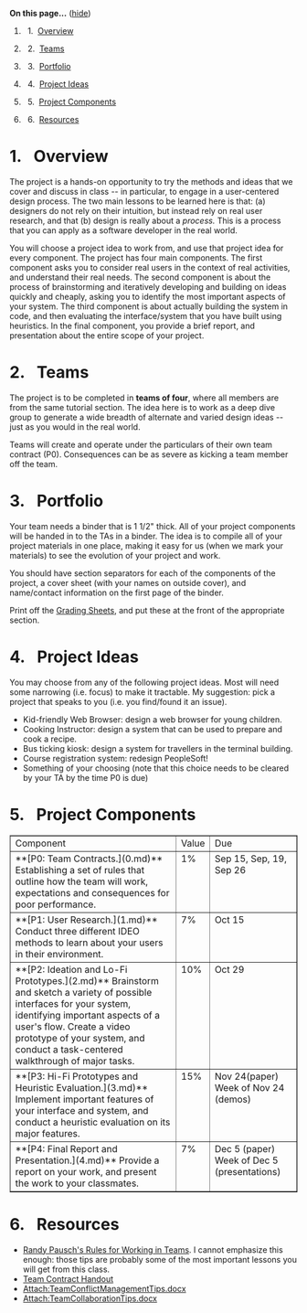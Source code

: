 

<div class="toc">

<a name="toc" id="toc"></a>**On this page...** ([hide](javascript:toggle('tocid');))

1.    1.  [Overview](#toc1)

2.    2.  [Teams](#toc2)

3.    3.  [Portfolio](#toc3)

4.    4.  [Project Ideas](#toc4)

5.    5.  [Project Components](#toc5)

6.    6.  [Resources](#toc6)</div>

# <a name="toc1" id="toc1"></a>1.  Overview

The project is a hands-on opportunity to try the methods and ideas that we cover and discuss in class -- in particular, to engage in a user-centered design process. The two main lessons to be learned here is that: (a) designers do not rely on their intuition, but instead rely on real user research, and that (b) design is really about a _process._ This is a process that you can apply as a software developer in the real world.

You will choose a project idea to work from, and use that project idea for every component. The project has four main components. The first component asks you to consider real users in the context of real activities, and understand their real needs. The second component is about the process of brainstorming and iteratively developing and building on ideas quickly and cheaply, asking you to identify the most important aspects of your system. The third component is about actually building the system in code, and then evaluating the interface/system that you have built using heuristics. In the final component, you provide a brief report, and presentation about the entire scope of your project.

# <a name="toc2" id="toc2"></a>2.  Teams

The project is to be completed in **teams of four**, where all members are from the same tutorial section. The idea here is to work as a deep dive group to generate a wide breadth of alternate and varied design ideas -- just as you would in the real world.

Teams will create and operate under the particulars of their own team contract (P0). Consequences can be as severe as kicking a team member off the team.

# <a name="toc3" id="toc3"></a>3.  Portfolio

Your team needs a binder that is 1 1/2" thick. All of your project components will be handed in to the TAs in a binder. The idea is to compile all of your project materials in one place, making it easy for us (when we mark your materials) to see the evolution of your project and work.

You should have section separators for each of the components of the project, a cover sheet (with your names on outside cover), and name/contact information on the first page of the binder.

Print off the [Grading Sheets](GradingSheets.md), and put these at the front of the appropriate section.

# <a name="toc4" id="toc4"></a>4.  Project Ideas

You may choose from any of the following project ideas. Most will need some narrowing (i.e. focus) to make it tractable. My suggestion: pick a project that speaks to you (i.e. you find/found it an issue).

* Kid-friendly Web Browser: design a web browser for young children.
* Cooking Instructor: design a system that can be used to prepare and cook a recipe.
* Bus ticking kiosk: design a system for travellers in the terminal building.
* Course registration system: redesign PeopleSoft!
* Something of your choosing (note that this choice needs to be cleared by your TA by the time P0 is due)

# <a name="toc5" id="toc5"></a>5.  Project Components

<table border="1"><tr><td align="left" valign="top">Component
</td><td valign="top">Value
</td><td valign="top">Due
</td></tr><tr><td valign="top">**[P0: Team Contracts.](0.md)**
Establishing a set of rules that outline how the team will work, expectations and consequences for poor performance.
</td><td valign="top">1%
</td><td valign="top">Sep 15, Sep, 19, Sep 26
</td></tr><tr><td valign="top">**[P1: User Research.](1.md)**
Conduct three different IDEO methods to learn about your users in their environment.
</td><td valign="top">7%
</td><td valign="top">Oct 15
</td></tr><tr><td valign="top">**[P2: Ideation and Lo-Fi Prototypes.](2.md)**
Brainstorm and sketch a variety of possible interfaces for your system, identifying important aspects of a user's flow. Create a video prototype of your system, and conduct a task-centered walkthrough of major tasks.
</td><td valign="top">10%
</td><td valign="top">Oct 29
</td></tr><tr><td valign="top">**[P3: Hi-Fi Prototypes and Heuristic Evaluation.](3.md)**
Implement important features of your interface and system, and conduct a heuristic evaluation on its major features.
</td><td valign="top">15%
</td><td valign="top">Nov 24(paper)
Week of Nov 24 (demos)
</td></tr><tr><td valign="top">**[P4: Final Report and Presentation.](4.md)**
Provide a report on your work, and present the work to your classmates.
</td><td valign="top">7%
</td><td valign="top">Dec 5 (paper)
Week of Dec 5 (presentations)
</td></tr></table>

# <a name="toc6" id="toc6"></a>6.  Resources

* [Randy Pausch's Rules for Working in Teams](WorkingInTeams.md). I cannot emphasize this enough: those tips are probably some of the most important lessons you will get from this class.
* [Team Contract Handout](Teaching/TeamContract-Handout.docx)
* [Attach:TeamConflictManagementTips.docx](Teaching/TeamConflictManagementTips.docx)
* [Attach:TeamCollaborationTips.docx](Teaching/TeamCollaborationTips.docx)
